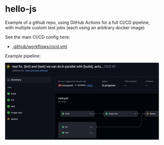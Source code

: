 # hello-js

Example of a github repo, using GitHub Actions for a full CI/CD pipeline, with multiple custom test jobs (each using an arbitrary docker image)

See the main CI/CD config here:
- [.github/workflows/cicd.yml](.github/workflows/cicd.yml)

Example pipeline:

![Example pipeline](pipeline.jpg)
